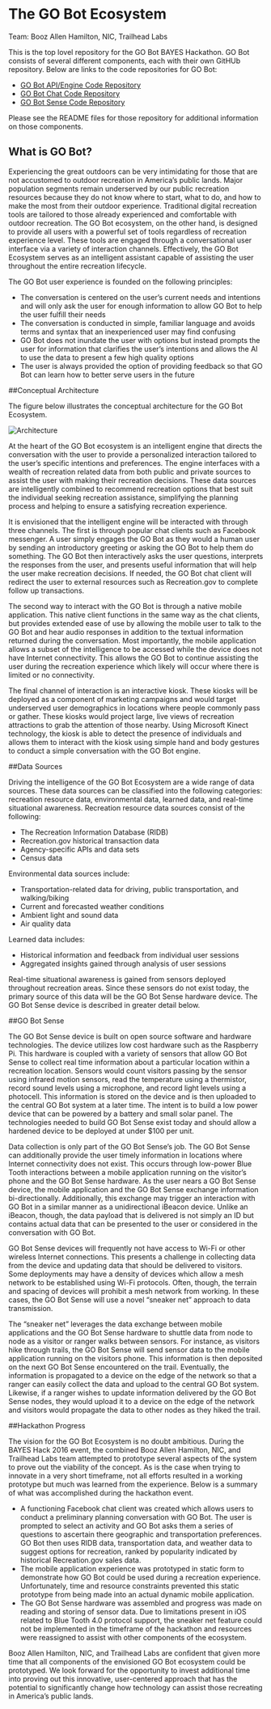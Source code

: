 # The GO Bot Ecosystem

Team:  Booz Allen Hamilton, NIC, Trailhead Labs

This is the top lovel repository for the GO Bot BAYES Hackathon.  GO Bot consists of several different components, each with their own GitHUb repository.  Below are links to the code repositories for GO Bot:

* [GO Bot API/Engine Code Repository](https://github.com/bayeshack2016/go-bot-api)
* [GO Bot Chat Code Repository](https://github.com/bayeshack2016/go-bot-chat)
* [GO Bot Sense Code Repository](https://github.com/bayeshack2016/go-bot-sense)

Please see the README files for those repository for additional information on those components.

## What is GO Bot?

Experiencing the great outdoors can be very intimidating for those that are not accustomed to outdoor recreation in America’s public lands.  Major population segments remain underserved by our public recreation resources because they do not know where to start, what to do, and how to make the most from their outdoor experience.  Traditional digital recreation tools are tailored to those already experienced and comfortable with outdoor recreation.  The GO Bot ecosystem, on the other hand, is designed to provide all users with a powerful set of tools regardless of recreation experience level.  These tools are engaged through a conversational user interface via a variety of interaction channels.  Effectively, the GO Bot Ecosystem serves as an intelligent assistant capable of assisting the user throughout the entire recreation lifecycle.

The GO Bot user experience is founded on the following principles:

* The conversation is centered on the user’s current needs and intentions and will only ask the user for enough information to allow GO Bot to help the user fulfill their needs
* The conversation is conducted in simple, familiar language and avoids terms and syntax that an inexperienced user may find confusing
* GO Bot does not inundate the user with options but instead prompts the user for information that clarifies the user’s intentions and allows the AI to use the data to present a few high quality options
* The user is always provided the option of providing feedback so that GO Bot can learn how to better serve users in the future

##Conceptual Architecture

The figure below illustrates the conceptual architecture for the GO Bot Ecosystem.

![Architecture](gobot_architecture.png)

At the heart of the GO Bot ecosystem is an intelligent engine that directs the conversation with the user to provide a personalized interaction tailored to the user’s specific intentions and preferences.  The engine interfaces with a wealth of recreation related data from both public and private sources to assist the user with making their recreation decisions.  These data sources are intelligently combined to recommend recreation options that best suit the individual seeking recreation assistance, simplifying the planning process and helping to ensure a satisfying recreation experience.

It is envisioned that the intelligent engine will be interacted with through three channels.  The first is through popular chat clients such as Facebook messenger.  A user simply engages the GO Bot as they would a human user by sending an introductory greeting or asking the GO Bot to help them do something.  The GO Bot then interactively asks the user questions, interprets the responses from the user, and presents useful information that will help the user make recreation decisions.  If needed, the GO Bot chat client will redirect the user to external resources such as Recreation.gov to complete follow up transactions.

The second way to interact with the GO Bot is through a native mobile application.  This native client functions in the same way as the chat clients, but provides extended ease of use by allowing the mobile user to talk to the GO Bot and hear audio responses in addition to the textual information returned during the conversation.  Most importantly, the mobile application allows a subset of the intelligence to be accessed while the device does not have Internet connectivity.  This allows the GO Bot to continue assisting the user during the recreation experience which likely will occur where there is limited or no connectivity.

The final channel of interaction is an interactive kiosk.  These kiosks will be deployed as a component of marketing campaigns and would target underserved user demographics in locations where people commonly pass or gather.  These kiosks would project large, live views of recreation attractions to grab the attention of those nearby.  Using Microsoft Kinect technology, the kiosk is able to detect the presence of individuals and allows them to interact with the kiosk using simple hand and body gestures to conduct a simple conversation with the GO Bot engine.

##Data Sources

Driving the intelligence of the GO Bot Ecosystem are a wide range of data sources.  These data sources can be classified into the following categories:  recreation resource data, environmental data, learned data, and real-time situational awareness.
Recreation resource data sources consist of the following:
* The Recreation Information Database (RIDB)
* Recreation.gov historical transaction data
* Agency-specific APIs and data sets
* Census data

Environmental data sources include:

* Transportation-related data for driving, public transportation, and walking/biking
* Current and forecasted weather conditions
* Ambient light and sound data
* Air quality data

Learned data includes:

* Historical information and feedback from individual user sessions
* Aggregated insights gained through analysis of user sessions

Real-time situational awareness is gained from sensors deployed throughout recreation areas.  Since these sensors do not exist today, the primary source of this data will be the GO Bot Sense hardware device.  The GO Bot Sense device is described in greater detail below.

##GO Bot Sense

The GO Bot Sense device is built on open source software and hardware technologies.  The device utilizes low cost hardware such as the Raspberry Pi.  This hardware is coupled with a variety of sensors that allow GO Bot Sense to collect real time information about a particular location within a recreation location.  Sensors would count visitors passing by the sensor using infrared motion sensors, read the temperature using a thermistor, record sound levels using a microphone, and record light levels using a photocell.  This information is stored on the device and is then uploaded to the central GO Bot system at a later time.  The intent is to build a low power device that can be powered by a battery and small solar panel.  The technologies needed to build GO Bot Sense exist today and should allow a hardened device to be deployed at under $100 per unit.

Data collection is only part of the GO Bot Sense’s job.  The GO Bot Sense can additionally provide the user timely information in locations where Internet connectivity does not exist.  This occurs through low-power Blue Tooth interactions between a mobile application running on the visitor’s phone and the GO Bot Sense hardware.  As the user nears a GO Bot Sense device, the mobile application and the GO Bot Sense exchange information bi-directionally.  Additionally, this exchange may trigger an interaction with GO Bot in a similar manner as a unidirectional iBeacon device.  Unlike an iBeacon, though, the data payload that is delivered is not simply an ID but contains actual data that can be presented to the user or considered in the conversation with GO Bot.

GO Bot Sense devices will frequently not have access to Wi-Fi or other wireless Internet connections.  This presents a challenge in collecting data from the device and updating data that should be delivered to visitors.  Some deployments may have a density of devices which allow a mesh network to be established using Wi-Fi protocols.  Often, though, the terrain and spacing of devices will prohibit a mesh network from working.  In these cases, the GO Bot Sense will use a novel “sneaker net” approach to data transmission.

The “sneaker net” leverages the data exchange between mobile applications and the GO Bot Sense hardware to shuttle data from node to node as a visitor or ranger walks between sensors.  For instance, as visitors hike through trails, the GO Bot Sense will send sensor data to the mobile application running on the visitors phone.  This information is then deposited on the next GO Bot Sense encountered on the trail.  Eventually, the information is propagated to a device on the edge of the network so that a ranger can easily collect the data and upload to the central GO Bot system.  Likewise, if a ranger wishes to update information delivered by the GO Bot Sense nodes, they would upload it to a device on the edge of the network and visitors would propagate the data to other nodes as they hiked the trail.

##Hackathon Progress

The vision for the GO Bot Ecosystem is no doubt ambitious.  During the BAYES Hack 2016 event, the combined Booz Allen Hamilton, NIC, and Trailhead Labs team attempted to prototype several aspects of the system to prove out the viability of the concept.  As is the case when trying to innovate in a very short timeframe, not all efforts resulted in a working prototype but much was learned from the experience.  Below is a summary of what was accomplished during the hackathon event.

* A functioning Facebook chat client was created which allows users to conduct a preliminary planning conversation with GO Bot.  The user is prompted to select an activity and GO Bot asks them a series of questions to ascertain there geographic and transportation preferences.  GO Bot then uses RIDB data, transportation data, and weather data to suggest options for recreation, ranked by popularity indicated by historical Recreation.gov sales data.
* The mobile application experience was prototyped in static form to demonstrate how GO Bot could be used during a recreation experience.  Unfortunately, time and resource constraints prevented this static prototype from being made into an actual dynamic mobile application.
* The GO Bot Sense hardware was assembled and progress was made on reading and storing of sensor data.  Due to limitations present in iOS related to Blue Tooth 4.0 protocol support, the sneaker net feature could not be implemented in the timeframe of the hackathon and resources were reassigned to assist with other components of the ecosystem.

Booz Allen Hamilton, NIC, and Trailhead Labs are confident that given more time that all components of the envisioned GO Bot ecosystem could be prototyped.  We look forward for the opportunity to invest additional time into proving out this innovative, user-centered approach that has the potential to significantly change how technology can assist those recreating in America’s public lands.
